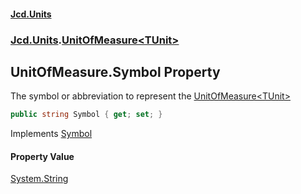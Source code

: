#### [Jcd.Units](index.md 'index')

### [Jcd.Units](Jcd.Units.md 'Jcd.Units').[UnitOfMeasure&lt;TUnit&gt;](UnitOfMeasure_TUnit_.md 'Jcd.Units.UnitOfMeasure<TUnit>')

## UnitOfMeasure<TUnit>.Symbol Property

The symbol or abbreviation to represent the [UnitOfMeasure&lt;TUnit&gt;](UnitOfMeasure_TUnit_.md 'Jcd.Units.UnitOfMeasure<TUnit>')

```csharp
public string Symbol { get; set; }
```

Implements [Symbol](IUnitOfMeasure_TUnit_.Symbol.md 'Jcd.Units.IUnitOfMeasure<TUnit>.Symbol')

#### Property Value

[System.String](https://docs.microsoft.com/en-us/dotnet/api/System.String 'System.String')